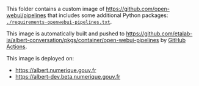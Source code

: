 This folder contains a custom image of https://github.com/open-webui/pipelines that includes some additional Python packages: [`./requirements-openwebui-pipelines.txt`](./requirements-openwebui-pipelines.txt).

This image is automatically built and pushed to <https://github.com/etalab-ia/albert-conversation/pkgs/container/open-webui-pipelines> by [GitHub Actions](../.github/workflows/open-webui-pipelines-docker-build-and-push.yml).

This image is deployed on:

- https://albert.numerique.gouv.fr
- https://albert-dev.beta.numerique.gouv.fr
